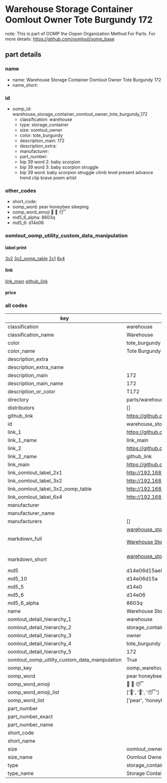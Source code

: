 # Warehouse Storage Container Oomlout Owner Tote Burgundy 172  

note: This is part of OOMP the Oopen Organization Method For Parts. For more details: https://github.com/oomlout/oomp_base

##  part details





### name
* name: Warehouse Storage Container Oomlout Owner Tote Burgundy 172
* name_short: 
### id
* oomp_id: warehouse_storage_container_oomlout_owner_tote_burgundy_172
  * classification: warehouse
  * type: storage_container
  * size: oomlout_owner
  * color: tote_burgundy
  * description_main: 172
  * description_extra: 
  * manufacturer: 
  * part_number: 
  * bip 39 word 2: baby scorpion
  * bip 39 word 3: baby scorpion struggle
  * bip 39 word: baby scorpion struggle climb level present advance trend clip brave poem artist

### other_codes
* short_code: 
* oomp_word: pear honeybee sleeping
* oomp_word_emoji :pear: :honeybee: :sleeping:
* md5_6_alpha: 8603q
* md5_6: d14e06






### oomlout_oomp_utility_custom_data_manipulation
#### label print
[3x2](http://192.168.1.245:1112/?label=oomp%208603q)
[3x2_oomp_table](http://192.168.1.107:1112/?label=oomp%208603q)
[2x1](http://192.168.1.242:1112/?label=oomp%208603q)
[6x4](http://192.168.1.55:1112/?label=oomp%208603q)    

#### link

[link_main](https://github.com/oomlout/oomlout_oomp_current_version_messy/tree/main/parts/warehouse_storage_container_oomlout_owner_tote_burgundy_172) [github_link](https://github.com/oomlout/oomlout_oomp_part_src/tree/main/parts/warehouse_storage_container_oomlout_owner_tote_burgundy_172)                             

#### price







### all codes 
| key | value |  
| --- | --- |  
| classification | warehouse |  
| classification_name | Warehouse |  
| color | tote_burgundy |  
| color_name | Tote Burgundy |  
| description_extra |  |  
| description_extra_name |  |  
| description_main | 172 |  
| description_main_name | 172 |  
| description_or_color | T172 |  
| directory | parts/warehouse_storage_container_oomlout_owner_tote_burgundy_172 |  
| distributors | [] |  
| github_link | https://github.com/oomlout/oomlout_oomp_part_src/tree/main/parts/warehouse_storage_container_oomlout_owner_tote_burgundy_172 |  
| id | warehouse_storage_container_oomlout_owner_tote_burgundy_172 |  
| link_1 | https://github.com/oomlout/oomlout_oomp_current_version_messy/tree/main/parts/warehouse_storage_container_oomlout_owner_tote_burgundy_172 |  
| link_1_name | link_main |  
| link_2 | https://github.com/oomlout/oomlout_oomp_part_src/tree/main/parts/warehouse_storage_container_oomlout_owner_tote_burgundy_172 |  
| link_2_name | github_link |  
| link_main | https://github.com/oomlout/oomlout_oomp_current_version_messy/tree/main/parts/warehouse_storage_container_oomlout_owner_tote_burgundy_172 |  
| link_oomlout_label_2x1 | http://192.168.1.242:1112/?label=oomp%208603q |  
| link_oomlout_label_3x2 | http://192.168.1.245:1112/?label=oomp%208603q |  
| link_oomlout_label_3x2_oomp_table | http://192.168.1.107:1112/?label=oomp%208603q |  
| link_oomlout_label_6x4 | http://192.168.1.55:1112/?label=oomp%208603q |  
| manufacturer |  |  
| manufacturer_name |  |  
| manufacturers | [] |  
| markdown_full | [warehouse_storage_container_oomlout_owner_tote_burgundy_172](https://github.com/oomlout/oomlout_oomp_current_version_messy/tree/main/parts/warehouse_storage_container_oomlout_owner_tote_burgundy_172)<br>[](https://github.com/oomlout/oomlout_oomp_current_version_messy/tree/main/parts/warehouse_storage_container_oomlout_owner_tote_burgundy_172)<br>[Warehouse Storage Container Oomlout Owner Tote Burgundy 172](https://github.com/oomlout/oomlout_oomp_current_version_messy/tree/main/parts/warehouse_storage_container_oomlout_owner_tote_burgundy_172)<br><br> |  
| markdown_short | [warehouse_storage_container_oomlout_owner_tote_burgundy_172](https://github.com/oomlout/oomlout_oomp_current_version_messy/tree/main/parts/warehouse_storage_container_oomlout_owner_tote_burgundy_172)<br><br> |  
| md5 | d14e06d15ae8007ea84052b1aeb04888 |  
| md5_10 | d14e06d15a |  
| md5_5 | d14e0 |  
| md5_6 | d14e06 |  
| md5_6_alpha | 8603q |  
| name | Warehouse Storage Container Oomlout Owner Tote Burgundy 172 |  
| oomlout_detail_hierarchy_1 | warehouse |  
| oomlout_detail_hierarchy_2 | storage_container |  
| oomlout_detail_hierarchy_3 | owner |  
| oomlout_detail_hierarchy_4 | tote_burgundy |  
| oomlout_detail_hierarchy_5 | 172 |  
| oomlout_oomp_utility_custom_data_manipulation | True |  
| oomp_key | oomp_warehouse_storage_container_oomlout_owner_tote_burgundy_172 |  
| oomp_word | pear honeybee sleeping |  
| oomp_word_emoji | :pear: :honeybee: :sleeping: |  
| oomp_word_emoji_list | [':pear:', ':honeybee:', ':sleeping:'] |  
| oomp_word_list | ['pear', 'honeybee', 'sleeping'] |  
| part_number |  |  
| part_number_exact |  |  
| part_number_name |  |  
| short_code |  |  
| short_name |  |  
| size | oomlout_owner |  
| size_name | Oomlout Owner |  
| type | storage_container |  
| type_name | Storage Container |  
